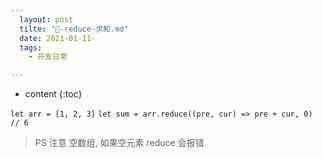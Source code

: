 ```yaml
---
  layout: post
  tilte: "🚢-reduce-求和.md"
  date: 2021-01-11-
  tags: 
    - 开发日常

---
```



* content
{:toc}


`
let arr = [1, 2, 3]
`
`
let sum = arr.reduce((pre, cur) => pre + cur, 0)  // 6
`
>PS 注意 空数组, 如果空元素 reduce 会报错
